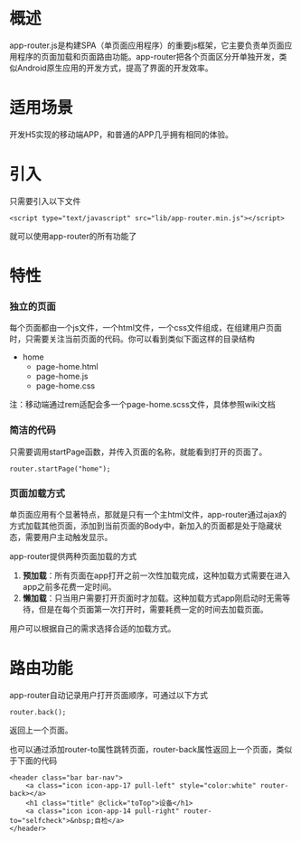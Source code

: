 # 概述
app-router.js是构建SPA（单页面应用程序）的重要js框架，它主要负责单页面应用程序的页面加载和页面路由功能。app-router把各个页面区分开单独开发，类似Android原生应用的开发方式，提高了界面的开发效率。

# 适用场景
开发H5实现的移动端APP，和普通的APP几乎拥有相同的体验。

# 引入
只需要引入以下文件

```
<script type="text/javascript" src="lib/app-router.min.js"></script>
```
就可以使用app-router的所有功能了

# 特性 
### 独立的页面
 每个页面都由一个js文件，一个html文件，一个css文件组成，在组建用户页面时，只需要关注当前页面的代码。你可以看到类似下面这样的目录结构
- home
  - page-home.html
  - page-home.js
  - page-home.css
 
注：移动端通过rem适配会多一个page-home.scss文件，具体参照wiki文档
### 简洁的代码

只需要调用startPage函数，并传入页面的名称，就能看到打开的页面了。
```
router.startPage("home");
```

### 页面加载方式
单页面应用有个显著特点，那就是只有一个主html文件，app-router通过ajax的方式加载其他页面，添加到当前页面的Body中，新加入的页面都是处于隐藏状态，需要用户主动触发显示。

app-router提供两种页面加载的方式
1. **预加载**：所有页面在app打开之前一次性加载完成，这种加载方式需要在进入app之前多花费一定时间。
2. **懒加载**：只当用户需要打开页面时才加载。这种加载方式app刚启动时无需等待，但是在每个页面第一次打开时，需要耗费一定的时间去加载页面。


用户可以根据自己的需求选择合适的加载方式。
# 路由功能
app-router自动记录用户打开页面顺序，可通过以下方式
```
router.back();
```
返回上一个页面。

也可以通过添加router-to属性跳转页面，router-back属性返回上一个页面，类似于下面的代码


```
<header class="bar bar-nav">
	<a class="icon icon-app-17 pull-left" style="color:white" router-back></a>
	<h1 class="title" @click="toTop">设备</h1>
	<a class="icon icon-app-14 pull-right" router-to="selfcheck">&nbsp;自检</a>
</header>
```
